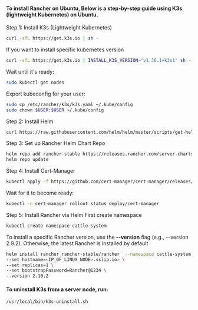 #### To install Rancher on Ubuntu, Below is a step-by-step guide using K3s (lightweight Kubernetes) on Ubuntu.

Step 1: Install K3s (Lightweight Kubernetes)
 ```bash
curl -sfL https://get.k3s.io | sh - 
```
If you want to install specific kubernetes version 
 ```bash
curl -sfL https://get.k3s.io | INSTALL_K3S_VERSION="v1.30.1+k3s1" sh -
```

Wait until it's ready:

 ```bash
sudo kubectl get nodes
```

Export kubeconfig for your user:

```bash
sudo cp /etc/rancher/k3s/k3s.yaml ~/.kube/config
sudo chown $USER:$USER ~/.kube/config
```

Step 2: Install Helm
 ```bash
curl https://raw.githubusercontent.com/helm/helm/master/scripts/get-helm-3 | bash
```

Step 3: Set up Rancher Helm Chart Repo
 ```bash
helm repo add rancher-stable https://releases.rancher.com/server-charts/stable
helm repo update
```

Step 4: Install Cert-Manager
 ```bash
kubectl apply -f https://github.com/cert-manager/cert-manager/releases/download/v1.12.3/cert-manager.yaml
```

Wait for it to become ready:
 ```bash
kubectl -n cert-manager rollout status deploy/cert-manager
```

Step 5: Install Rancher via Helm
First create namespace
 ```bash
kubectl create namespace cattle-system
```
To install a specific Rancher version, use the **--version** flag (e.g., --version 2.9.2). Otherwise, the latest Rancher is installed by default

```bash
helm install rancher rancher-stable/rancher  --namespace cattle-system
--set hostname=<IP_OF_LINUX_NODE>.sslip.io> \
--set replicas=1 \
--set bootstrapPassword=Rancher@1234 \
--version 2.10.2
```

#### To uninstall K3s from a server node, run:
```bash
/usr/local/bin/k3s-uninstall.sh
```
